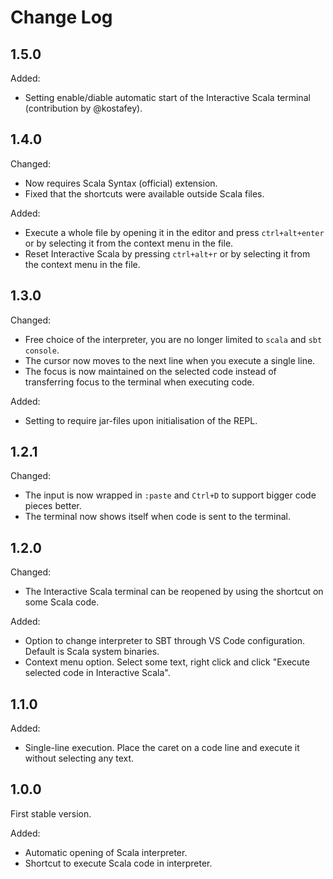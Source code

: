 # Change Log

## 1.5.0

Added:
- Setting enable/diable automatic start of the Interactive Scala terminal (contribution by @kostafey).

## 1.4.0

Changed:
- Now requires Scala Syntax (official) extension.
- Fixed that the shortcuts were available outside Scala files.

Added:
- Execute a whole file by opening it in the editor and press `ctrl+alt+enter` or by selecting it from the context menu in the file.
- Reset Interactive Scala by pressing `ctrl+alt+r` or by selecting it from the context menu in the file.
  
## 1.3.0

Changed:
- Free choice of the interpreter, you are no longer limited to `scala` and `sbt console`.
- The cursor now moves to the next line when you execute a single line.
- The focus is now maintained on the selected code instead of transferring focus to the terminal when executing code.

Added:
- Setting to require jar-files upon initialisation of the REPL.

## 1.2.1

Changed:
- The input is now wrapped in `:paste` and `Ctrl+D` to support bigger code pieces better.
- The terminal now shows itself when code is sent to the terminal.

## 1.2.0

Changed:
- The Interactive Scala terminal can be reopened by using the shortcut on some Scala code.

Added:
- Option to change interpreter to SBT through VS Code configuration. Default is Scala system binaries.
- Context menu option. Select some text, right click and click "Execute selected code in Interactive Scala".

## 1.1.0

Added:
- Single-line execution. Place the caret on a code line and execute it without selecting any text.

## 1.0.0

First stable version.

Added:
- Automatic opening of Scala interpreter.
- Shortcut to execute Scala code in interpreter.